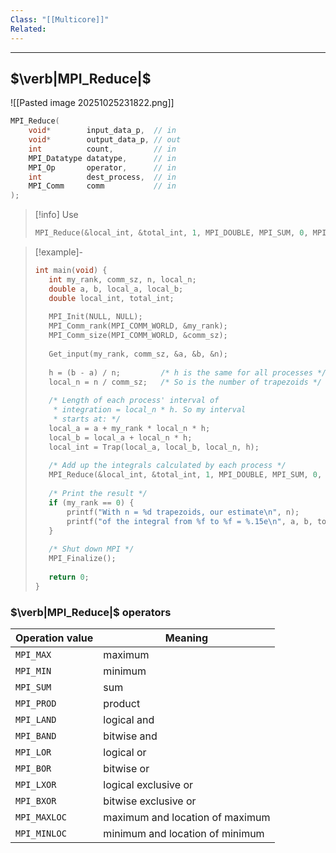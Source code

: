 ```yaml
---
Class: "[[Multicore]]"
Related:
---
```

---
## $\verb|MPI_Reduce|$
![[Pasted image 20251025231822.png]]

```c
MPI_Reduce(
    void*        input_data_p,  // in
    void*        output_data_p, // out
    int          count,         // in
    MPI_Datatype datatype,      // in
    MPI_Op       operator,      // in
    int          dest_process,  // in
    MPI_Comm     comm           // in
);
```

>[!info] Use
>```c
>MPI_Reduce(&local_int, &total_int, 1, MPI_DOUBLE, MPI_SUM, 0, MPI_COMM_WORLD);
>```

>[!example]-
>```c
>int main(void) {
>    int my_rank, comm_sz, n, local_n;
>    double a, b, local_a, local_b;
>    double local_int, total_int;
>	
>    MPI_Init(NULL, NULL);
>    MPI_Comm_rank(MPI_COMM_WORLD, &my_rank);
>    MPI_Comm_size(MPI_COMM_WORLD, &comm_sz);
>	
>    Get_input(my_rank, comm_sz, &a, &b, &n);
>	
>    h = (b - a) / n;         /* h is the same for all processes */
>    local_n = n / comm_sz;   /* So is the number of trapezoids */
>	
>    /* Length of each process' interval of 
>     * integration = local_n * h. So my interval 
>     * starts at: */
>    local_a = a + my_rank * local_n * h;
>    local_b = local_a + local_n * h;
>    local_int = Trap(local_a, local_b, local_n, h);
>	
>    /* Add up the integrals calculated by each process */
>    MPI_Reduce(&local_int, &total_int, 1, MPI_DOUBLE, MPI_SUM, 0, MPI_COMM_WORLD);
>	
>    /* Print the result */
>    if (my_rank == 0) {
>        printf("With n = %d trapezoids, our estimate\n", n);
>        printf("of the integral from %f to %f = %.15e\n", a, b, total_int);
>    }
>	
>    /* Shut down MPI */
>    MPI_Finalize();
>	
>    return 0;
>}
>```

### $\verb|MPI_Reduce|$ operators

| Operation value | Meaning                         |
| --------------- | ------------------------------- |
| `MPI_MAX`       | maximum                         |
| `MPI_MIN`       | minimum                         |
| `MPI_SUM`       | sum                             |
| `MPI_PROD`      | product                         |
| `MPI_LAND`      | logical and                     |
| `MPI_BAND`      | bitwise and                     |
| `MPI_LOR`       | logical or                      |
| `MPI_BOR`       | bitwise or                      |
| `MPI_LXOR`      | logical exclusive or            |
| `MPI_BXOR`      | bitwise exclusive or            |
| `MPI_MAXLOC`    | maximum and location of maximum |
| `MPI_MINLOC`    | minimum and location of minimum |
